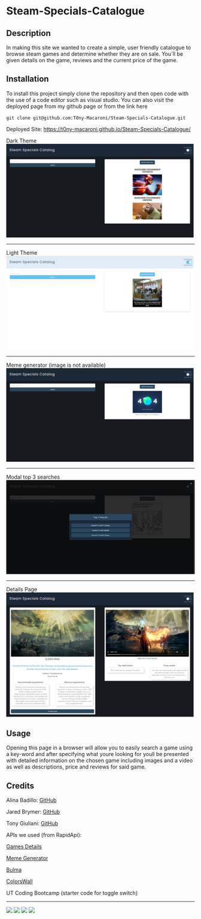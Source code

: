 # Steam-Specials-Catalogue

## Description 
In making this site we wanted to create a simple, user friendly catalogue to browse steam games and determine whether they are on sale. You`ll be given details on the game, reviews and the current price of the game.

## Installation 
To install this project simply clone the repository and then open code with the use of a code editor such as visual studio. You can also visit the deployed page from my github page or from the link here


```
git clone git@github.com:T0ny-Macaroni/Steam-Specials-Catalogue.git
```
Deployed Site: https://t0ny-macaroni.github.io/Steam-Specials-Catalogue/

Dark Theme
![alt text](assets/images/darkTheme.png)

--- 
Light Theme
![alt text](assets/images/lightTheme.png)

---
Meme generator (image is not available)
![alt text](assets/images/imageError.png)

---
Modal top 3 searches
![alt text](assets/images/searchModal.png)

---
Details Page
![alt text](assets/images/detailsPage.png)


## Usage
Opening this page in a browser will allow you to easily search a game using a key-word and after specifying what youre looking for youll be presented
with detailed information on the chosen game including images and a video as well as descriptions, price and reviews for said game.

## Credits
Alina Badillo: [GitHub](https://github.com/AlinaB108)

Jared Brymer: [GitHub](https://github.com/Turbdorb)

Tony Giuliani: [GitHub](https://github.com/T0ny-Macaroni)

APIs we used (from RapidApi): 

[Games Details](https://rapidapi.com/asusalman986/api/games-details/)

[Meme Generator](https://rapidapi.com/eximia-eximia-default/api/meme-generator-and-template-database)

[Bulma](https://bulma.io/documentation/overview/start/)

[ColorsWall](https://colorswall.com/palette/193)

UT Coding Bootcamp (starter code for toggle switch)

---

![](https://img.shields.io/badge/HTML5-E34F26?style=for-the-badge&logo=html5&logoColor=white)
![](https://img.shields.io/badge/CSS3-1572B6?style=for-the-badge&logo=css3&logoColor=white)
![](https://img.shields.io/badge/JavaScript-F7DF1E?style=for-the-badge&logo=javascript&logoColor=black)
![](https://img.shields.io/badge/jQuery-0769AD?style=for-the-badge&logo=jquery&logoColor=white)